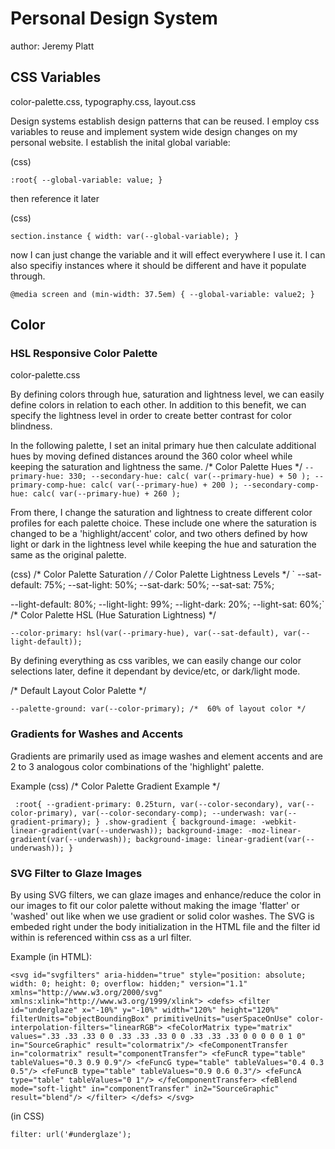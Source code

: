 # Personal Design System
author: Jeremy Platt

## CSS Variables
color-palette.css, typography.css, layout.css

Design systems establish design patterns that can be reused.  I employ css variables to reuse and implement system wide design changes on my personal website.
I establish the inital global variable:

(css)

`:root{
	--global-variable: value;
}`

then reference it later

(css)

`section.instance {
	width: var(--global-variable);
}`

now I can just change the variable and it will effect everywhere I use it.  I can also specifiy instances where it should be different and have it populate through.

`@media screen and (min-width: 37.5em) {
	--global-variable: value2;
}`

## Color
### HSL Responsive Color Palette
color-palette.css

By defining colors through hue, saturation and lightness level, we can easily define colors in relation to each other. In addition to this benefit, we can specify the lightness level in order to create better contrast for color blindness.

In the following palette, I set an inital primary hue then calculate additional hues by moving defined distances around the 360 color wheel while keeping the saturation and lightness the same.
/*  Color Palette Hues  */
`
  --primary-hue: 330;
  --secondary-hue: calc( var(--primary-hue) + 50 );
  --primary-comp-hue: calc( var(--primary-hue) + 200 );
  --secondary-comp-hue: calc( var(--primary-hue) + 260 );
`

From there, I change the saturation and lightness to create different color profiles for each palette choice. These include one where the saturation is changed to be a 'highlight/accent' color, and two others defined by how light or dark in the lightness level while keeping the hue and saturation the same as the original palette.

(css)
/*  Color Palette Saturation  */
/*  Color Palette Lightness Levels  */
` 
--sat-default: 75%;
  --sat-light: 50%;
  --sat-dark: 50%;
  --sat-sat: 75%;
   
  --light-default: 80%;
  --light-light: 99%;
  --light-dark: 20%;
  --light-sat: 60%;`
  /*  Color Palette HSL (Hue Saturation Lightness)  */
  
`
--color-primary: hsl(var(--primary-hue), var(--sat-default), var(--light-default));
`

By defining everything as css varibles, we can easily change our color selections later, define it dependant by device/etc, or dark/light mode.

/*  Default Layout Color Palette  */

`
   --palette-ground: var(--color-primary); /*  60% of layout color */
`

### Gradients for Washes and Accents

Gradients are primarily used as image washes and element accents and are 2 to 3 analogous color combinations of the 'highlight' palette.

Example (css) /*  Color Palette Gradient Example   */

`
:root{
  --gradient-primary: 0.25turn, var(--color-secondary), var(--color-primary), var(--color-secondary-comp);
  --underwash: var(--gradient-primary);
}
.show-gradient {
      background-image: -webkit-linear-gradient(var(--underwash));
      background-image: -moz-linear-gradient(var(--underwash));
      background-image: linear-gradient(var(--underwash));
}`


### SVG Filter to Glaze Images

By using SVG filters, we can glaze images and enhance/reduce the color in our images to fit our color palette without making the image 'flatter' or 'washed' out like when we use gradient or solid color washes.  The SVG is embeded right under the body initialization in the HTML file and the filter id within is referenced within css as a url filter.

Example (in HTML):

`<svg id="svgfilters" aria-hidden="true" style="position: absolute; width: 0; height: 0; overflow: hidden;" version="1.1" xmlns="http://www.w3.org/2000/svg" xmlns:xlink="http://www.w3.org/1999/xlink">
    <defs>
			<filter id="underglaze" x="-10%" y="-10%" width="120%" height="120%" filterUnits="objectBoundingBox" primitiveUnits="userSpaceOnUse" color-interpolation-filters="linearRGB">
				<feColorMatrix type="matrix" values=".33 .33 .33 0 0
            .33 .33 .33 0 0
            .33 .33 .33 0 0
            0 0 0 1 0" in="SourceGraphic" result="colormatrix"/>
				<feComponentTransfer in="colormatrix" result="componentTransfer">
			    <feFuncR type="table" tableValues="0.3 0.9 0.9"/>
					<feFuncG type="table" tableValues="0.4 0.3 0.5"/>
					<feFuncB type="table" tableValues="0.9 0.6 0.3"/>
					<feFuncA type="table" tableValues="0 1"/>
		  	</feComponentTransfer>
				<feBlend mode="soft-light" in="componentTransfer" in2="SourceGraphic" result="blend"/>
			</filter>
		</defs>
   </svg>`
   
   (in CSS)
   
   `filter: url('#underglaze');`
